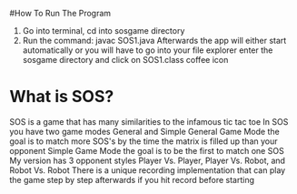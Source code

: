 #How To Run The Program
1. Go into terminal, cd into sosgame directory
2. Run the command: javac SOS1.java
Afterwards the app will either start automatically or you will have to go into your file explorer enter the sosgame directory and click on SOS1.class coffee icon

# What is SOS?
SOS is a game that has many similarities to the infamous tic tac toe
In SOS you have two game modes General and Simple
General Game Mode the goal is to match more SOS's by the time the matrix is filled up than your opponent
Simple Game Mode the goal is to be the first to match one SOS
My version has 3 opponent styles Player Vs. Player, Player Vs. Robot, and Robot Vs. Robot
There is a unique recording implementation that can play the game step by step afterwards if you hit record before starting

